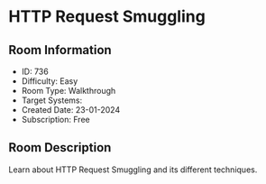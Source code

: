 ﻿# HTTP Request Smuggling

## Room Information
- ID: 736
- Difficulty: Easy
- Room Type: Walkthrough
- Target Systems: 
- Created Date: 23-01-2024
- Subscription: Free

## Room Description
Learn about HTTP Request Smuggling and its different techniques.
